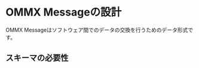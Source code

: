 OMMX Messageの設計
==================

OMMX Messageはソフトウェア間でのデータの交換を行うためのデータ形式です。

スキーマの必要性
-------------
